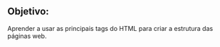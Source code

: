 ## Objetivo:

<p> Aprender a usar as principais tags do HTML para criar a estrutura das páginas web.</p>
